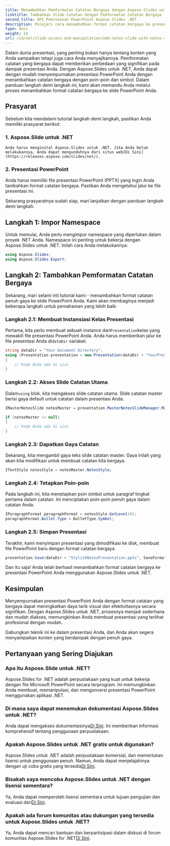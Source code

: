 ```yaml
---
title: Menambahkan Pemformatan Catatan Bergaya dengan Aspose.Slides untuk .NET
linktitle: Tambahkan Slide Catatan dengan Pemformatan Catatan Bergaya
second_title: API Pemrosesan PowerPoint Aspose.Slides .NET
description: Pelajari cara menambahkan format catatan bergaya ke presentasi PowerPoint Anda menggunakan Aspose.Slides untuk .NET. Sempurnakan slide Anda dengan simbol dan poin-poin.
type: docs
weight: 14
url: /id/net/slide-access-and-manipulation/add-notes-slide-with-notes-style/
---
```


Dalam dunia presentasi, yang penting bukan hanya tentang konten yang Anda sampaikan tetapi juga cara Anda menyajikannya. Pemformatan catatan yang bergaya dapat memberikan perbedaan yang signifikan pada dampak presentasi Anda. Dengan Aspose.Slides untuk .NET, Anda dapat dengan mudah menyempurnakan presentasi PowerPoint Anda dengan menambahkan catatan bergaya dengan poin-poin dan simbol. Dalam panduan langkah demi langkah ini, kami akan memandu Anda melalui proses menambahkan format catatan bergaya ke slide PowerPoint Anda.

## Prasyarat

Sebelum kita mendalami tutorial langkah demi langkah, pastikan Anda memiliki prasyarat berikut:

### 1. Aspose.Slide untuk .NET
    Anda harus menginstal Aspose.Slides untuk .NET. Jika Anda belum melakukannya, Anda dapat mengunduhnya dari situs web[Di Sini](https://releases.aspose.com/slides/net/).

### 2. Presentasi PowerPoint
   Anda harus memiliki file presentasi PowerPoint (PPTX) yang ingin Anda tambahkan format catatan bergaya. Pastikan Anda mengetahui jalur ke file presentasi ini.

Sekarang prasyaratnya sudah siap, mari lanjutkan dengan panduan langkah demi langkah.

## Langkah 1: Impor Namespace

Untuk memulai, Anda perlu mengimpor namespace yang diperlukan dalam proyek .NET Anda. Namespace ini penting untuk bekerja dengan Aspose.Slides untuk .NET. Inilah cara Anda melakukannya:

```csharp
using Aspose.Slides;
using Aspose.Slides.Export;
```

## Langkah 2: Tambahkan Pemformatan Catatan Bergaya

Sekarang, mari selami inti tutorial kami - menambahkan format catatan penuh gaya ke slide PowerPoint Anda. Kami akan membaginya menjadi beberapa langkah untuk pemahaman yang lebih baik:

### Langkah 2.1: Membuat Instansiasi Kelas Presentasi

 Pertama, kita perlu membuat sebuah instance dari`Presentation`kelas yang mewakili file presentasi PowerPoint Anda. Anda harus memberikan jalur ke file presentasi Anda di`dataDir` variabel.

```csharp
string dataDir = "Your Document Directory";
using (Presentation presentation = new Presentation(dataDir + "YourPresentation.pptx"))
{
    // Kode Anda ada di sini
}
```

### Langkah 2.2: Akses Slide Catatan Utama

 Dalam`using` blok, kita mengakses slide catatan utama. Slide catatan master berisi gaya default untuk catatan dalam presentasi Anda.

```csharp
IMasterNotesSlide notesMaster = presentation.MasterNotesSlideManager.MasterNotesSlide;

if (notesMaster != null)
{
    // Kode Anda ada di sini
}
```

### Langkah 2.3: Dapatkan Gaya Catatan

Sekarang, kita mengambil gaya teks slide catatan master. Gaya inilah yang akan kita modifikasi untuk membuat catatan kita bergaya.

```csharp
ITextStyle notesStyle = notesMaster.NotesStyle;
```

### Langkah 2.4: Tetapkan Poin-poin

Pada langkah ini, kita menetapkan poin simbol untuk paragraf tingkat pertama dalam catatan. Ini menciptakan poin-poin penuh gaya dalam catatan Anda.

```csharp
IParagraphFormat paragraphFormat = notesStyle.GetLevel(0);
paragraphFormat.Bullet.Type = BulletType.Symbol;
```

### Langkah 2.5: Simpan Presentasi

Terakhir, kami menyimpan presentasi yang dimodifikasi ke disk, membuat file PowerPoint baru dengan format catatan bergaya.

```csharp
presentation.Save(dataDir + "StylishNotesPresentation.pptx", SaveFormat.Pptx);
```

Dan itu saja! Anda telah berhasil menambahkan format catatan bergaya ke presentasi PowerPoint Anda menggunakan Aspose.Slides untuk .NET.

## Kesimpulan

Menyempurnakan presentasi PowerPoint Anda dengan format catatan yang bergaya dapat meningkatkan daya tarik visual dan efektivitasnya secara signifikan. Dengan Aspose.Slides untuk .NET, prosesnya menjadi sederhana dan mudah diakses, memungkinkan Anda membuat presentasi yang terlihat profesional dengan mudah.

Gabungkan teknik ini ke dalam presentasi Anda, dan Anda akan segera menyampaikan konten yang berdampak dengan penuh gaya.

## Pertanyaan yang Sering Diajukan

### Apa itu Aspose.Slide untuk .NET?
Aspose.Slides for .NET adalah perpustakaan yang kuat untuk bekerja dengan file Microsoft PowerPoint secara terprogram. Ini memungkinkan Anda membuat, memanipulasi, dan mengonversi presentasi PowerPoint menggunakan aplikasi .NET.

### Di mana saya dapat menemukan dokumentasi Aspose.Slides untuk .NET?
 Anda dapat mengakses dokumentasinya[Di Sini](https://reference.aspose.com/slides/net/). Ini memberikan informasi komprehensif tentang penggunaan perpustakaan.

### Apakah Aspose.Slides untuk .NET gratis untuk digunakan?
 Aspose.Slides untuk .NET adalah perpustakaan komersial, dan memerlukan lisensi untuk penggunaan penuh. Namun, Anda dapat menjelajahinya dengan uji coba gratis yang tersedia[Di Sini](https://releases.aspose.com/).

### Bisakah saya mencoba Aspose.Slides untuk .NET dengan lisensi sementara?
Ya, Anda dapat memperoleh lisensi sementara untuk tujuan pengujian dan evaluasi dari[Di Sini](https://purchase.aspose.com/temporary-license/).

### Apakah ada forum komunitas atau dukungan yang tersedia untuk Aspose.Slides untuk .NET?
 Ya, Anda dapat mencari bantuan dan berpartisipasi dalam diskusi di forum komunitas Aspose.Slides for .NET[Di Sini](https://forum.aspose.com/).